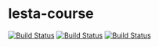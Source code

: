 # lesta-course

[![Build Status](https://github.com/AllPlas/lesta-course/actions/workflows/docker-image.yml/badge.svg)](https://github.com/AllPlas/lesta-course/actions/workflows/docker-image.yml)
[![Build Status](https://github.com/AllPlas/lesta-course/actions/workflows/mac.yml/badge.svg)](https://github.com/AllPlas/lesta-course/actions/workflows/mac.yml)
[![Build Status](https://github.com/AllPlas/lesta-course/actions/workflows/win.yml/badge.svg)](https://github.com/AllPlas/lesta-course/actions/workflows/win.yml)
